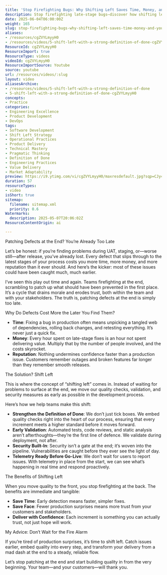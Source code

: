 ```yaml
---
title: 'Stop Firefighting Bugs: Why Shifting Left Saves Time, Money, and Your Reputation'
description: Stop firefighting late-stage bugs—discover how shifting left saves time, money, and reputation by building quality in from the start. Learn the smarter way.
date: 2025-06-04T06:00:00Z
weight: 165
slug: stop-firefighting-bugs-why-shifting-left-saves-time-money-and-your-reputation
aliases:
- /resources/cgZVYLmyyH0
- /resources/videos/5-shift-left-with-a-strong-definition-of-done-cgZVYLmyyH0
ResourceId: cgZVYLmyyH0
ResourceImport: true
ResourceType: videos
videoId: cgZVYLmyyH0
ResourceImportSource: Youtube
source: youtube
url: /resources/videos/:slug
layout: video
aliasesArchive:
- /resources/videos/5-shift-left-with-a-strong-definition-of-done
- 5-shift-left-with-a-strong-definition-of-done-cgZVYLmyyH0
concepts:
- Practice
categories:
- Engineering Excellence
- Product Development
- DevOps
tags:
- Software Development
- Shift Left Strategy
- Operational Practices
- Product Delivery
- Technical Mastery
- Pragmatic Thinking
- Definition of Done
- Engineering Practices
- Value Delivery
- Market Adaptability
preview: https://i9.ytimg.com/vi/cgZVYLmyyH0/maxresdefault.jpg?sqp=CJy47sAG&rs=AOn4CLB-oV7UHXQDZ40-yACDdtjb7-4r8w
duration: 57
resourceTypes:
- video
isShort: true
sitemap:
  filename: sitemap.xml
  priority: 0.6
Watermarks:
  description: 2025-05-07T20:06:02Z
ResourceContentOrigin: ai

---
```

Patching Defects at the End? You’re Already Too Late

Let’s be honest: if you’re finding problems during UAT, staging, or—worse still—after release, you’ve already lost. Every defect that slips through to the latest stages of your process costs you more time, more money, and more reputation than it ever should. And here’s the kicker: most of these issues could have been caught much, much earlier.

I’ve seen this play out time and again. Teams firefighting at the end, scrambling to patch up what should have been prevented in the first place. It’s a cycle that drains morale and erodes trust, both within the team and with your stakeholders. The truth is, patching defects at the end is simply too late.

Why Do Defects Cost More the Later You Find Them?

- **Time**: Fixing a bug in production often means unpicking a tangled web of dependencies, rolling back changes, and retesting everything. It’s never just a quick fix.
- **Money**: Every hour spent on late-stage fixes is an hour not spent delivering value. Multiply that by the number of people involved, and the costs skyrocket.
- **Reputation**: Nothing undermines confidence faster than a production issue. Customers remember outages and broken features far longer than they remember smooth releases.

The Solution? Shift Left

This is where the concept of “shifting left” comes in. Instead of waiting for problems to surface at the end, we move our quality checks, validation, and security measures as early as possible in the development process.

Here’s how we help teams make this shift:

- **Strengthen the Definition of Done**: We don’t just tick boxes. We embed quality checks right into the heart of our process, ensuring that every increment meets a higher standard before it moves forward.
- **Early Validation**: Automated tests, code reviews, and static analysis aren’t afterthoughts—they’re the first line of defence. We validate during deployment, not after.
- **Security Built-In**: Security isn’t a gate at the end; it’s woven into the pipeline. Vulnerabilities are caught before they ever see the light of day.
- **Telemetry Ready Before Go-Live**: We don’t wait for users to report issues. With telemetry in place from the start, we can see what’s happening in real time and respond proactively.

The Benefits of Shifting Left

When you move quality to the front, you stop firefighting at the back. The benefits are immediate and tangible:

- **Save Time**: Early detection means faster, simpler fixes.
- **Save Face**: Fewer production surprises means more trust from your customers and stakeholders.
- **Deliver with Confidence**: Each increment is something you can actually trust, not just hope will work.

My Advice: Don’t Wait for the Fire Alarm

If you’re tired of production surprises, it’s time to shift left. Catch issues earlier, embed quality into every step, and transform your delivery from a mad dash at the end to a steady, reliable flow.

Let’s stop patching at the end and start building quality in from the very beginning. Your team—and your customers—will thank you.
